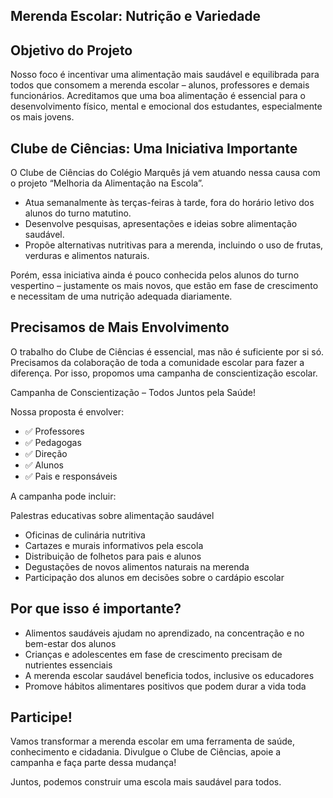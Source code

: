 ## Merenda Escolar: Nutrição e Variedade

## Objetivo do Projeto

Nosso foco é incentivar uma alimentação mais saudável e equilibrada para todos que consomem a merenda escolar – alunos, professores e demais funcionários. Acreditamos que uma boa alimentação é essencial para o desenvolvimento físico, mental e emocional dos estudantes, especialmente os mais jovens.

## Clube de Ciências: Uma Iniciativa Importante

O Clube de Ciências do Colégio Marquês já vem atuando nessa causa com o projeto “Melhoria da Alimentação na Escola”.

- Atua semanalmente às terças-feiras à tarde, fora do horário letivo dos alunos do turno matutino.
- Desenvolve pesquisas, apresentações e ideias sobre alimentação saudável.
- Propõe alternativas nutritivas para a merenda, incluindo o uso de frutas, verduras e alimentos naturais.

Porém, essa iniciativa ainda é pouco conhecida pelos alunos do turno vespertino – justamente os mais novos, que estão em fase de crescimento e necessitam de uma nutrição adequada diariamente.

## Precisamos de Mais Envolvimento

O trabalho do Clube de Ciências é essencial, mas não é suficiente por si só. Precisamos da colaboração de toda a comunidade escolar para fazer a diferença. Por isso, propomos uma campanha de conscientização escolar.

Campanha de Conscientização – Todos Juntos pela Saúde!

Nossa proposta é envolver:
- ✅ Professores
- ✅ Pedagogas
- ✅ Direção
- ✅ Alunos
- ✅ Pais e responsáveis

A campanha pode incluir:

Palestras educativas sobre alimentação saudável
- Oficinas de culinária nutritiva
- Cartazes e murais informativos pela escola
- Distribuição de folhetos para pais e alunos
- Degustações de novos alimentos naturais na merenda
- Participação dos alunos em decisões sobre o cardápio escolar

##  Por que isso é importante?

- Alimentos saudáveis ajudam no aprendizado, na concentração e no bem-estar dos alunos
- Crianças e adolescentes em fase de crescimento precisam de nutrientes essenciais
- A merenda escolar saudável beneficia todos, inclusive os educadores
- Promove hábitos alimentares positivos que podem durar a vida toda

##  Participe!

Vamos transformar a merenda escolar em uma ferramenta de saúde, conhecimento e cidadania.
Divulgue o Clube de Ciências, apoie a campanha e faça parte dessa mudança!

Juntos, podemos construir uma escola mais saudável para todos.

